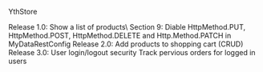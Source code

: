 YthStore

Release 1.0:	Show a list of products\\
Section 9: Diable HttpMethod.PUT, HttpMethod.POST, HttpMethod.DELETE and Http.Method.PATCH in MyDataRestConfig
Release 2.0:
	Add products to shopping cart (CRUD)
Release 3.0:
	User login/logout security
	Track pervious orders for logged in users


